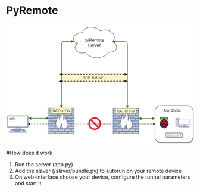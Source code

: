 # PyRemote
![Screanshot](https://github.com/pavelpasha/pyRemote/blob/master/scheme.jpg?raw=true)

#How does it work
1) Run the server (app.py)
2) Add the slaver (/slaver/bundle.py) to autorun on your remote device
3) On web-interface choose your device, configure the tunnel parameters and start it
